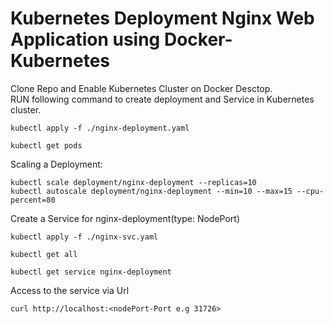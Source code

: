 # Kubernetes Deployment Nginx Web Application using Docker-Kubernetes
Clone Repo and Enable Kubernetes Cluster on Docker Desctop. <br>
RUN following command to create deployment and Service in Kubernetes cluster. <br>
```
kubectl apply -f ./nginx-deployment.yaml
```
```
kubectl get pods
```
Scaling a Deployment:
```
kubectl scale deployment/nginx-deployment --replicas=10
kubectl autoscale deployment/nginx-deployment --min=10 --max=15 --cpu-percent=80
```
Create a Service for nginx-deployment(type: NodePort) 
```
kubectl apply -f ./nginx-svc.yaml
```
```
kubectl get all 
```
```
kubectl get service nginx-deployment
```
Access to the service via Url
```
curl http://localhost:<nodePort-Port e.g 31726>
```


